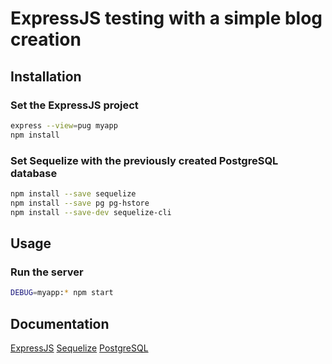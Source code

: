 # ExpressJS testing with a simple blog creation

## Installation

### Set the ExpressJS project

```bash
express --view=pug myapp
npm install
```

### Set Sequelize with the previously created PostgreSQL database

```bash
npm install --save sequelize
npm install --save pg pg-hstore
npm install --save-dev sequelize-cli
```

## Usage

### Run the server

```bash
DEBUG=myapp:* npm start
```

## Documentation

[ExpressJS](https://expressjs.com/)
[Sequelize](http://docs.sequelizejs.com/)
[PostgreSQL](https://www.postgresql.org/docs/)
